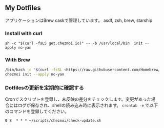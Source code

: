 ## My Dotfiles

アプリケーションはBrew caskで管理しています。
asdf, zsh, brew, starship

### Install with curl

`sh -c "$(curl -fsLS get.chezmoi.io)" -- -b /usr/local/bin  init --apply no-yan`

### With Brew

```sh
/bin/bash -c "$(curl -fsSL <https://raw.githubusercontent.com/Homebrew/install/HEAD/install.sh>)"
chezmoi init --apply no-yan
```


### Dotfilesの更新を定期的に確認する

Cronでスクリプトを登録し、未反映の差分をチェックします。変更があった場合にはログが保存され、shellの読み込み時に表示されます。
`crontab -e` で以下のコマンドを登録してください。

```
0 8  * * * ~/scripts/chezmoi/check-update.sh
```


